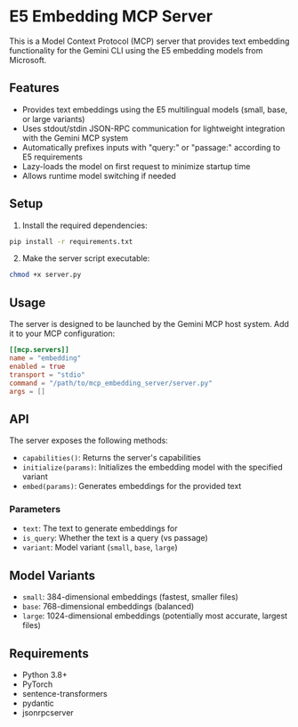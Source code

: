 # E5 Embedding MCP Server

This is a Model Context Protocol (MCP) server that provides text embedding functionality for the Gemini CLI using the E5 embedding models from Microsoft.

## Features

- Provides text embeddings using the E5 multilingual models (small, base, or large variants)
- Uses stdout/stdin JSON-RPC communication for lightweight integration with the Gemini MCP system
- Automatically prefixes inputs with "query:" or "passage:" according to E5 requirements
- Lazy-loads the model on first request to minimize startup time
- Allows runtime model switching if needed

## Setup

1. Install the required dependencies:

```bash
pip install -r requirements.txt
```

2. Make the server script executable:

```bash
chmod +x server.py
```

## Usage

The server is designed to be launched by the Gemini MCP host system. Add it to your MCP configuration:

```toml
[[mcp.servers]]
name = "embedding"
enabled = true
transport = "stdio"
command = "/path/to/mcp_embedding_server/server.py"
args = []
```

## API

The server exposes the following methods:

- `capabilities()`: Returns the server's capabilities
- `initialize(params)`: Initializes the embedding model with the specified variant
- `embed(params)`: Generates embeddings for the provided text

### Parameters

- `text`: The text to generate embeddings for
- `is_query`: Whether the text is a query (vs passage)
- `variant`: Model variant (`small`, `base`, `large`)

## Model Variants

- `small`: 384-dimensional embeddings (fastest, smaller files)
- `base`: 768-dimensional embeddings (balanced)
- `large`: 1024-dimensional embeddings (potentially most accurate, largest files)

## Requirements

- Python 3.8+
- PyTorch
- sentence-transformers
- pydantic
- jsonrpcserver 